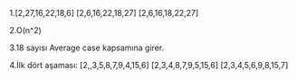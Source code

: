 1.[2,27,16,22,18,6] [2,6,16,22,18,27] [2,6,16,18,22,27]


2.O(n^2)


3.18 sayısı Average case kapsamına girer.


4.İlk dört aşaması: [2,,3,5,8,7,9,4,15,6] [2,3,4,8,7,9,5,15,6] [2,3,4,5,6,9,8,15,7]
